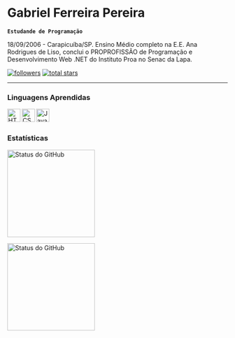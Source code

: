 # Gabriel Ferreira Pereira

**`Estudande de Programação`**

18/09/2006 - Carapicuíba/SP. Ensino Médio completo na E.E. Ana Rodrigues de Liso, conclui o PROPROFISSÃO de Programação e Desenvolvimento Web .NET do Instituto Proa no Senac da Lapa.

 <p align="left">
      <a href="https://github.com/Gabriel-Ferreira-Pereira?tab=followers">
         <img alt="followers" title="Meu GitHub" src="https://custom-icon-badges.demolab.com/github/followers/Gabriel-Ferreira-Pereira?color=236ad3&labelColor=1155ba&style=for-the-badge&logo=github&label=seguidores&logoColor=white"/></a>
      <a href="https://github.com/Gabriel-Ferreira-Pereira?tab=repositories">
         <img alt="total stars" title="Todas as estrelas" src="https://custom-icon-badges.demolab.com/github/stars/Gabriel-Ferreira-Pereira?color=55960c&style=for-the-badge&labelColor=488207&logo=star&label=estrelas"/></a>
   </p>

---

### Linguagens Aprendidas


<img
    align="left"
    alt="HTML5"
    title="HTML5"
    width="30px"
    style="padding-rigth: 10px;"
    src="https://cdn.jsdelivr.net/gh/devicons/devicon@latest/icons/html5/html5-original-wordmark.svg" 
/>

<img
    align="left"
    alt="CSS3"
    title="CSS3"
    width="30px"
    style="padding-rigth: 10px;"
    src="https://cdn.jsdelivr.net/gh/devicons/devicon@latest/icons/css3/css3-original-wordmark.svg" 
/>

<img
    align="left"
    alt="JavaScript"
    title="JavaScript"
    width="30px"
    style="padding-rigth: 10px;"
    src="https://cdn.jsdelivr.net/gh/devicons/devicon@latest/icons/javascript/javascript-original.svg" 
/>

<br/>
<br/>

### Estatísticas


<img
    aling="left"
    alt="Status do GitHub"
    height="200"
    style="padding-right: 10px;"
    src="https://github-readme-stats.vercel.app/api?username=Gabriel-Ferreira-Pereira&show_icons=true&theme=highcontrast&locale=pt-br"
/>

<img
    aling="left"
    alt="Status do GitHub"
    height="200"
    src="https://github-readme-stats.vercel.app/api/top-langs/?username=Gabriel-Ferreira-Pereira&show_icons=true&theme=highcontrast&layout=compact&custom_title=Tecnologias&langs_count=3"
/>
